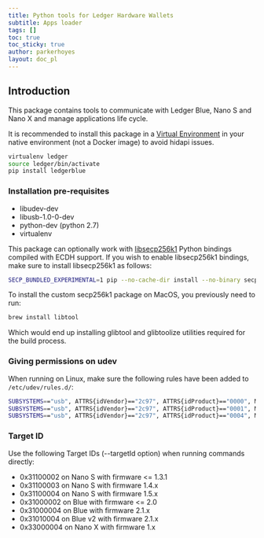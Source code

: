 ```yaml
--- 
title: Python tools for Ledger Hardware Wallets
subtitle: Apps loader
tags: []
toc: true
toc_sticky: true
author: parkerhoyes
layout: doc_pl
---
```


## Introduction

This package contains tools to communicate with Ledger Blue, Nano S and Nano X and manage applications life cycle.

It is recommended to install this package in a [Virtual Environment](http://docs.python-guide.org/en/latest/dev/virtualenvs/) in your native environment (not a Docker image) to avoid hidapi issues.

```bash
virtualenv ledger
source ledger/bin/activate
pip install ledgerblue
```

### Installation pre-requisites


  * libudev-dev
  * libusb-1.0-0-dev
  * python-dev (python 2.7)
  * virtualenv

This package can optionally work with [libsecp256k1](https://github.com/ludbb/secp256k1-py) Python bindings compiled with ECDH support. If you wish to enable libsecp256k1 bindings, make sure to install libsecp256k1 as follows:

```bash
SECP_BUNDLED_EXPERIMENTAL=1 pip --no-cache-dir install --no-binary secp256k1 secp256k1
```

To install the custom secp256k1 package on MacOS, you previously need to run:
```bash
brew install libtool
```
Which would end up installing glibtool and glibtoolize utilities required for the build process.

### Giving permissions on udev

When running on Linux, make sure the following rules have been added to `/etc/udev/rules.d/`:

```bash
SUBSYSTEMS=="usb", ATTRS{idVendor}=="2c97", ATTRS{idProduct}=="0000", MODE="0660", TAG+="uaccess", TAG+="udev-acl" OWNER="<UNIX username>"
SUBSYSTEMS=="usb", ATTRS{idVendor}=="2c97", ATTRS{idProduct}=="0001", MODE="0660", TAG+="uaccess", TAG+="udev-acl" OWNER="<UNIX username>"
SUBSYSTEMS=="usb", ATTRS{idVendor}=="2c97", ATTRS{idProduct}=="0004", MODE="0660", TAG+="uaccess", TAG+="udev-acl" OWNER="<UNIX username>"
```

### Target ID

Use the following Target IDs (--targetId option) when running commands directly:

  * 0x31100002 on Nano S with firmware <= 1.3.1
  * 0x31100003 on Nano S with firmware 1.4.x
  * 0x31100004 on Nano S with firmware 1.5.x
  * 0x31000002 on Blue with firmware <= 2.0
  * 0x31000004 on Blue with firmware 2.1.x
  * 0x31010004 on Blue v2 with firmware 2.1.x
  * 0x33000004 on Nano X with firmware 1.x

